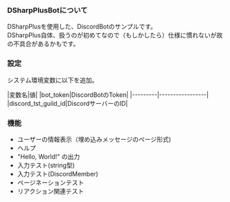 ### DSharpPlusBotについて   
DSharpPlusを使用した、DiscordBotのサンプルです。  
DSharpPlus自体、扱うのが初めてなので（もしかしたら）仕様に慣れないが故の不具合があるかもです。  

### 設定
システム環境変数に以下を追加。

|変数名|値|
|bot_token|DiscordBotのToken|
|---------|-----------------|
|discord_tst_guild_id|DiscordサーバーのID|   

### 機能
- ユーザーの情報表示（埋め込みメッセージのページ形式)
- ヘルプ
- "Hello, World!" の出力
- 入力テスト(string型)
- 入力テスト(DiscordMember)
- ページネーションテスト
- リアクション関連テスト

